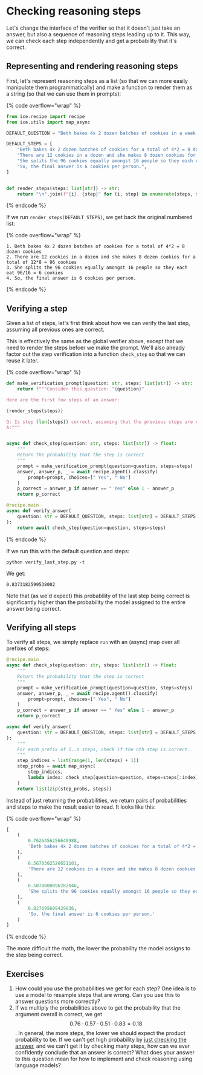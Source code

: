# Checking reasoning steps

Let's change the interface of the verifier so that it doesn't just take an answer, but also a sequence of reasoning steps leading up to it. This way, we can check each step independently and get a probability that it's correct.

## **Representing and rendering reasoning steps**

First, let's represent reasoning steps as a list (so that we can more easily manipulate them programmatically) and make a function to render them as a string (so that we can use them in prompts):

{% code overflow="wrap" %}

```python
from ice.recipe import recipe
from ice.utils import map_async

DEFAULT_QUESTION = "Beth bakes 4x 2 dozen batches of cookies in a week. If these cookies are shared amongst 16 people equally, how many cookies does each person consume?"

DEFAULT_STEPS = [
    "Beth bakes 4x 2 dozen batches of cookies for a total of 4*2 = 8 dozen cookies",
    "There are 12 cookies in a dozen and she makes 8 dozen cookies for a total of 12*8 = 96 cookies",
    "She splits the 96 cookies equally amongst 16 people so they each eat 96/16 = 6 cookies",
    "So, the final answer is 6 cookies per person.",
]


def render_steps(steps: list[str]) -> str:
    return "\n".join(f"{i}. {step}" for (i, step) in enumerate(steps, start=1))
```

{% endcode %}

If we run `render_steps(DEFAULT_STEPS)`, we get back the original numbered list:

{% code overflow="wrap" %}

```
1. Beth bakes 4x 2 dozen batches of cookies for a total of 4*2 = 8 dozen cookies
2. There are 12 cookies in a dozen and she makes 8 dozen cookies for a total of 12*8 = 96 cookies
3. She splits the 96 cookies equally amongst 16 people so they each eat 96/16 = 6 cookies
4. So, the final answer is 6 cookies per person.
```

{% endcode %}

## **Verifying a step**

Given a list of steps, let's first think about how we can verify the last step, assuming all previous ones are correct.

This is effectively the same as the global verifier above, except that we need to render the steps befoer we make the prompt. We'll also already factor out the step verification into a function `check_step` so that we can reuse it later.

{% code overflow="wrap" %}

```python
def make_verification_prompt(question: str, steps: list[str]) -> str:
    return f"""Consider this question: "{question}"

Here are the first few steps of an answer:

{render_steps(steps)}

Q: Is step {len(steps)} correct, assuming that the previous steps are correct? Say "A: Yes" or "A: No".
A:"""


async def check_step(question: str, steps: list[str]) -> float:
    """
    Return the probability that the step is correct
    """
    prompt = make_verification_prompt(question=question, steps=steps)
    answer, answer_p, _ = await recipe.agent().classify(
        prompt=prompt, choices=[" Yes", " No"]
    )
    p_correct = answer_p if answer == " Yes" else 1 - answer_p
    return p_correct

@recipe.main
async def verify_answer(
    question: str = DEFAULT_QUESTION, steps: list[str] = DEFAULT_STEPS
):
    return await check_step(question=question, steps=steps)
```

{% endcode %}

If we run this with the default question and steps:

```shell
python verify_last_step.py -t
```

We get:

```
0.8373182599538002
```

Note that (as we'd expect) this probability of the last step being correct is significantly higher than the probability the model assigned to the entire answer being correct.

## **Verifying all steps**

To verify all steps, we simply replace `run` with an (async) map over all prefixes of steps:

```python
@recipe.main
async def check_step(question: str, steps: list[str]) -> float:
    """
    Return the probability that the step is correct
    """
    prompt = make_verification_prompt(question=question, steps=steps)
    answer, answer_p, _ = await recipe.agent().classify(
        prompt=prompt, choices=[" Yes", " No"]
    )
    p_correct = answer_p if answer == " Yes" else 1 - answer_p
    return p_correct

async def verify_answer(
    question: str = DEFAULT_QUESTION, steps: list[str] = DEFAULT_STEPS
):
    """
    For each prefix of 1..n steps, check if the nth step is correct.
    """
    step_indices = list(range(1, len(steps) + 1))
    step_probs = await map_async(
        step_indices,
        lambda index: check_step(question=question, steps=steps[:index]),
    )
    return list(zip(step_probs, steps))
```

Instead of just returning the probabilities, we return pairs of probabilities and steps to make the result easier to read. It looks like this:

{% code overflow="wrap" %}

```python
[
    (
        0.7626456256640988,
        'Beth bakes 4x 2 dozen batches of cookies for a total of 4*2 = 8 dozen cookies'
    ),
    (
        0.5670302526651101,
        'There are 12 cookies in a dozen and she makes 8 dozen cookies for a total of 12*8 = 96 cookies'
    ),
    (
        0.5074000096282046,
        'She splits the 96 cookies equally amongst 16 people so they each eat 96/16 = 6 cookies'
    ),
    (
        0.827695609429836,
        'So, the final answer is 6 cookies per person.'
    )
]
```

{% endcode %}

The more difficult the math, the lower the probability the model assigns to the step being correct.

## Exercises

1. How could you use the probabilities we get for each step? One idea is to use a model to resample steps that are wrong. Can you use this to answer questions more correctly?
2. If we multiply the probabilities above to get the probability that the argument overall is correct, we get $$0.76 \cdot 0.57 \cdot 0.51 \cdot 0.83 = 0.18$$. In general, the more steps, the lower we should expect the product probability to be. If we can't get high probability by [just checking the answer](checking-answers.md), and we can't get it by checking many steps, how can we ever confidently conclude that an answer is correct? What does your answer to this question mean for how to implement and check reasoning using language models?
